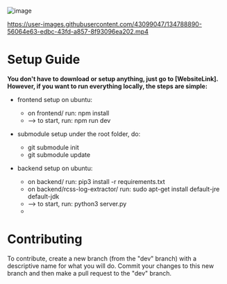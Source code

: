 ![image](https://user-images.githubusercontent.com/43099047/134787866-4d5a90b9-355d-41aa-83c3-af2c984e3867.png)

https://user-images.githubusercontent.com/43099047/134788890-56064e63-edbc-43fd-a857-8f93096ea202.mp4

# Setup Guide
**You don't have to download or setup anything, just go to [WebsiteLink]. However, if you want to run everything locally, the steps are simple:**
- frontend setup on ubuntu:
    - on frontend/ run: npm install
    - --> to start, run: npm run dev

- submodule setup
    under the root folder, do:
    - git submodule init
    - git submodule update
    
- backend setup on ubuntu:
    - on backend/ run: pip3 install -r requirements.txt
    - on backend/rcss-log-extractor/ run: sudo apt-get install default-jre default-jdk
    - --> to start, run: python3 server.py
    - 
# Contributing
To contribute, create a new branch (from the "dev" branch) with a descriptive name for what you will do. Commit your changes to this new branch and then make a pull request to the "dev" branch.
